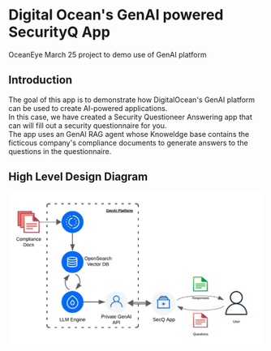 # Digital Ocean's GenAI powered SecurityQ App
OceanEye March 25 project to demo use of GenAI platform

## Introduction
The goal of this app is to demonstrate how DigitalOcean's GenAI platform can be used to create AI-powered applications. \
In this case, we have created a Security Questioneer Answering app that can will fill out a security questionnaire for you. \
The app uses an GenAI RAG agent whose Knoweldge base contains the ficticous company's compliance documents to generate answers to the questions in the questionnaire.

## High Level Design Diagram
![High Level Design Diagram](./resources/HLD.jpeg)